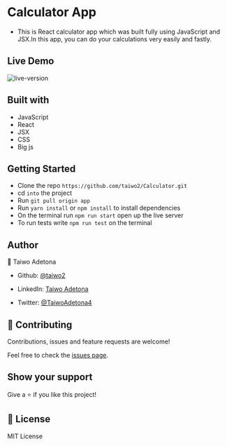 # Calculator App


- This is React calculator app which was built fully using JavaScript and JSX.In this app, you can do your calculations very easily and fastly.

## Live Demo

![live-version](https://adeolty.herokuapp.com/)

## Built with

- JavaScript
- React
- JSX
- CSS
- Big js

## Getting Started

- Clone the repo `https://github.com/taiwo2/Calculator.git`
- cd `into` the project
- Run `git pull origin app`
- Run `yarn install` or `npm install` to install dependencies
- On the terminal run `npm run start` open up the live server
- To run tests write `npm run test` on the terminal

## Author

👤 Taiwo Adetona

- Github: [@taiwo2](https://github.com/taiwo2)

- LinkedIn: [Taiwo Adetona](https://www.linkedin.com/in/taiwo-adetona/)

- Twitter: [@TaiwoAdetona4](https://twitter.com/TaiwoAdetona4/)

## 🤝 Contributing

Contributions, issues and feature requests are welcome!

Feel free to check the [issues page](issues/).

## Show your support

Give a ⭐️ if you like this project!

## 📝 License

MIT License
